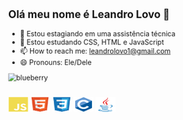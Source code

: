 ## Olá meu nome é Leandro Lovo 👋


- 🔭 Estou estagiando em uma assistência técnica
- 🌱 Estou estudando CSS, HTML e JavaScript
- 📫 How to reach me: leandrolovo1@gmail.com
- 😄 Pronouns: Ele/Dele

![blueberry](https://github-readme-stats.vercel.app/api?username=Leandrolovo1&show_icons=true&hide=contribs,prs&cache_seconds=86400&theme=blueberry&locale=pt-br) 

<div style="display: inline_block"><br>
  <img align="center" alt="Leandro-Js" height="30" width="40" src="https://raw.githubusercontent.com/devicons/devicon/master/icons/javascript/javascript-plain.svg">
  <img align="center" alt="Leandro-HTML" height="30" width="40" src="https://raw.githubusercontent.com/devicons/devicon/master/icons/html5/html5-original.svg">
  <img align="center" alt="Leandro-CSS" height="30" width="40" src="https://raw.githubusercontent.com/devicons/devicon/master/icons/css3/css3-original.svg">
  <img align="center" alt="Leandro-C" height="30" width="40" src="https://raw.githubusercontent.com/devicons/devicon/master/icons/c/c-original.svg">
  <img align="center" alt="Leandro-Java" height="30" width="40" src="https://raw.githubusercontent.com/devicons/devicon/master/icons/java/java-original.svg">
</div>

